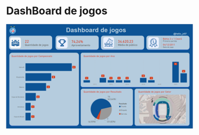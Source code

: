 # DashBoard de jogos

![Dashboard de jogos](https://raw.githubusercontent.com/Helio-Jr/dashboard-jogos/main/TelaDashBoardJogos.png)

<div align="center'>
<img src="https://raw.githubusercontent.com/Helio-Jr/dashboard-jogos/main/TelaDashBoardJogos.png" width="400px" />
</div>
                                                                                             
